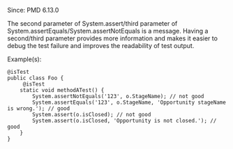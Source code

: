 Since: PMD 6.13.0

The second parameter of System.assert/third parameter of System.assertEquals/System.assertNotEquals is a message.
Having a second/third parameter provides more information and makes it easier to debug the test failure and
improves the readability of test output.

Example(s):
```
@isTest
public class Foo {
     @isTest
    static void methodATest() {
        System.assertNotEquals('123', o.StageName); // not good
        System.assertEquals('123', o.StageName, 'Opportunity stageName is wrong.'); // good
        System.assert(o.isClosed); // not good
        System.assert(o.isClosed, 'Opportunity is not closed.'); // good
    }
}
```
